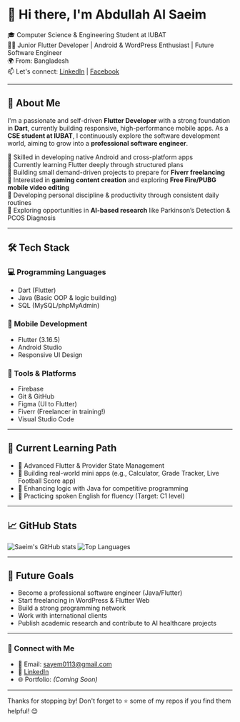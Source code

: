 # 👋 Hi there, I'm Abdullah Al Saeim

🎓 Computer Science & Engineering Student at IUBAT  
👨‍💻 Junior Flutter Developer | Android & WordPress Enthusiast | Future Software Engineer  
🌍 From: Bangladesh  
📫 Let's connect: [LinkedIn](https://www.linkedin.com/in/md-abdullah-al-saeim) | [Facebook](https://www.facebook.com/Abdullah.Saeimm)

---

## 🚀 About Me

I'm a passionate and self-driven **Flutter Developer** with a strong foundation in **Dart**, currently building responsive, high-performance mobile apps. As a **CSE student at IUBAT**, I continuously explore the software development world, aiming to grow into a **professional software engineer**.

🔹 Skilled in developing native Android and cross-platform apps  
🔹 Currently learning Flutter deeply through structured plans  
🔹 Building small demand-driven projects to prepare for **Fiverr freelancing**  
🔹 Interested in **gaming content creation** and exploring **Free Fire/PUBG mobile video editing**  
🔹 Developing personal discipline & productivity through consistent daily routines  
🔹 Exploring opportunities in **AI-based research** like Parkinson’s Detection & PCOS Diagnosis  

---

## 🛠️ Tech Stack

### 💻 Programming Languages
- Dart (Flutter)
- Java (Basic OOP & logic building)
- SQL (MySQL/phpMyAdmin)

### 📱 Mobile Development
- Flutter (3.16.5)
- Android Studio
- Responsive UI Design

### 🧰 Tools & Platforms
- Firebase
- Git & GitHub
- Figma (UI to Flutter)
- Fiverr (Freelancer in training!)
- Visual Studio Code

---

## 📘 Current Learning Path
- 🔹 Advanced Flutter & Provider State Management  
- 🔹 Building real-world mini apps (e.g., Calculator, Grade Tracker, Live Football Score app)  
- 🔹 Enhancing logic with Java for competitive programming  
- 🔹 Practicing spoken English for fluency (Target: C1 level)

---

## 📈 GitHub Stats

![Saeim's GitHub stats](https://github-readme-stats.vercel.app/api?username=your-username&show_icons=true&theme=github_dark)
![Top Languages](https://github-readme-stats.vercel.app/api/top-langs/?username=your-username&layout=compact&theme=github_dark)

---

## 🌱 Future Goals
- Become a professional software engineer (Java/Flutter)  
- Start freelancing in WordPress & Flutter Web  
- Build a strong programming network  
- Work with international clients  
- Publish academic research and contribute to AI healthcare projects  

---

### 🔗 Connect with Me

- 📧 Email: sayem0113@gmail.com  
- 💼 [LinkedIn](https://www.linkedin.com/in/md-abdullah-al-saeim)  
- 🌐 Portfolio: *(Coming Soon)*  

---

Thanks for stopping by! Don't forget to ⭐ some of my repos if you find them helpful! 😊
